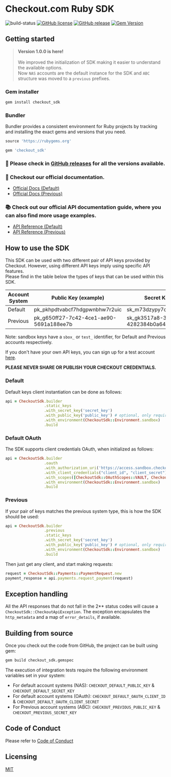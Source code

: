# Checkout.com Ruby SDK

![build-status](https://github.com/checkout/checkout-sdk-ruby/workflows/build-master/badge.svg)
[![GitHub license](https://img.shields.io/github/license/checkout/checkout-sdk-ruby.svg)](https://github.com/checkout/checkout-sdk-ruby/blob/master/LICENSE)
[![GitHub release](https://img.shields.io/github/release/checkout/checkout-sdk-ruby.svg)](https://GitHub.com/checkout/checkout-sdk-ruby/releases/)
[![Gem Version](https://badge.fury.io/rb/checkout_sdk.svg)](https://badge.fury.io/rb/checkout_sdk)

## Getting started

> **Version 1.0.0 is here!**
> <br/><br/>
> We improved the initialization of SDK making it easier to understand the available options. <br/>
> Now `NAS` accounts are the default instance for the SDK and `ABC` structure was moved to a `previous` prefixes. <br/>

### Gem installer

```sh
gem install checkout_sdk
```

### Bundler

Bundler provides a consistent environment for Ruby projects by tracking and installing the exact gems and versions that
you need.

```ruby
source 'https://rubygems.org'

gem 'checkout_sdk'
```

### :rocket: Please check in [GitHub releases](https://github.com/checkout/checkout-sdk-ruby/releases) for all the versions available.

### :book: Checkout our official documentation.

* [Official Docs (Default)](https://docs.checkout.com/)
* [Official Docs (Previous)](https://docs.checkout.com/previous)

### :books: Check out our official API documentation guide, where you can also find more usage examples.

* [API Reference (Default)](https://api-reference.checkout.com/)
* [API Reference (Previous)](https://api-reference.checkout.com/previous)

## How to use the SDK

This SDK can be used with two different pair of API keys provided by Checkout. However, using different API keys imply
using specific API features. </br>
Please find in the table below the types of keys that can be used within this SDK.

| Account System | Public Key (example)                    | Secret Key (example)                    |
|----------------|-----------------------------------------|-----------------------------------------|
| Default        | pk_pkhpdtvabcf7hdgpwnbhw7r2uic          | sk_m73dzypy7cf3gf5d2xr4k7sxo4e          |
| Previous       | pk_g650ff27-7c42-4ce1-ae90-5691a188ee7b | sk_gk3517a8-3z01-45fq-b4bd-4282384b0a64 |

Note: sandbox keys have a `sbox_` or `test_` identifier, for Default and Previous accounts respectively.

If you don't have your own API keys, you can sign up for a test
account [here](https://www.checkout.com/get-test-account).

**PLEASE NEVER SHARE OR PUBLISH YOUR CHECKOUT CREDENTIALS.**

### Default

Default keys client instantiation can be done as follows:

```ruby
api = CheckoutSdk.builder
                 .static_keys
                 .with_secret_key('secret_key')
                 .with_public_key('public_key') # optional, only required for operations related with tokens
                 .with_environment(CheckoutSdk::Environment.sandbox)
                 .build
```

### Default OAuth

The SDK supports client credentials OAuth, when initialized as follows:

```ruby
api = CheckoutSdk.builder
                 .oauth
                 .with_authorization_uri('https://access.sandbox.checkout.com/connect/token') # custom authorization URI, optional
                 .with_client_credentials("client_id", "client_secret")
                 .with_scopes([CheckoutSdk::OAuthScopes::VAULT, CheckoutSdk::OAuthScopes::GATEWAY]) # array of scopes
                 .with_environment(CheckoutSdk::Environment.sandbox)
                 .build
```

### Previous

If your pair of keys matches the previous system type, this is how the SDK should be used:

```ruby
api = CheckoutSdk.builder
                 .previous
                 .static_keys
                 .with_secret_key('secret_key')
                 .with_public_key('public_key') # optional, only required for operations related with tokens
                 .with_environment(CheckoutSdk::Environment.sandbox)
                 .build
```

Then just get any client, and start making requests:

```ruby
request = CheckoutSdk::Payments::PaymentRequest.new
payment_response = api.payments.request_payment(request)
```

## Exception handling

All the API responses that do not fall in the 2** status codes will cause a `CheckoutSdk::CheckoutApiException`. The
exception
encapsulates the `http_metadata` and a map of `error_details`, if available.

## Building from source

Once you check out the code from GitHub, the project can be built using gem:

```sh
gem build checkout_sdk.gemspec
```

The execution of integration tests require the following environment variables set in your system:

* For default account systems (NAS): `CHECKOUT_DEFAULT_PUBLIC_KEY` & `CHECKOUT_DEFAULT_SECRET_KEY`
* For default account systems (OAuth): `CHECKOUT_DEFAULT_OAUTH_CLIENT_ID` & `CHECKOUT_DEFAULT_OAUTH_CLIENT_SECRET`
* For Previous account systems (ABC): `CHECKOUT_PREVIOUS_PUBLIC_KEY` & `CHECKOUT_PREVIOUS_SECRET_KEY`

## Code of Conduct

Please refer to [Code of Conduct](CODE_OF_CONDUCT.md)

## Licensing

[MIT](LICENSE.md)
